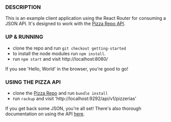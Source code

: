 ### DESCRIPTION
This is an example client application using the React Router for consuming a JSON API. It's designed to work with the [Pizza Repo API](https://github.com/stevekinney/pizza).

### UP & RUNNING
- clone the repo and run `git checkout getting-started`
- to install the node modules run `npm install`.
- run `npm start` and visit http://localhost:8080/

If you see 'Hello, World' in the browser, you're good to go!

### USING THE PIZZA API
- clone the [Pizza Repo](https://github.com/stevekinney/pizza) and run `bundle install`
- run `rackup` and visit 'http://localhost:9292/api/v1/pizzerias'

If you get back some JSON, you're all set!
There's also thorough documentation on using the API [here](https://github.com/stevekinney/pizza/blob/master/using_the_api.md).
